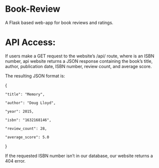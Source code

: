 # Book-Review

A Flask based web-app for book reviews and ratings.

# API Access: 

If users make a GET request to the website’s /api/<isbn> route, where <isbn> is an ISBN number, api website returns a JSON response containing the book’s title, author, publication date, ISBN number, review count, and average score.

The resulting JSON format is:

{

    "title": "Memory",
    
    "author": "Doug Lloyd",
    
    "year": 2015,
    
    "isbn": "1632168146",
    
    "review_count": 28,
    
    "average_score": 5.0
    
}

If the requested ISBN number isn’t in our database, our website returns a 404 error.
